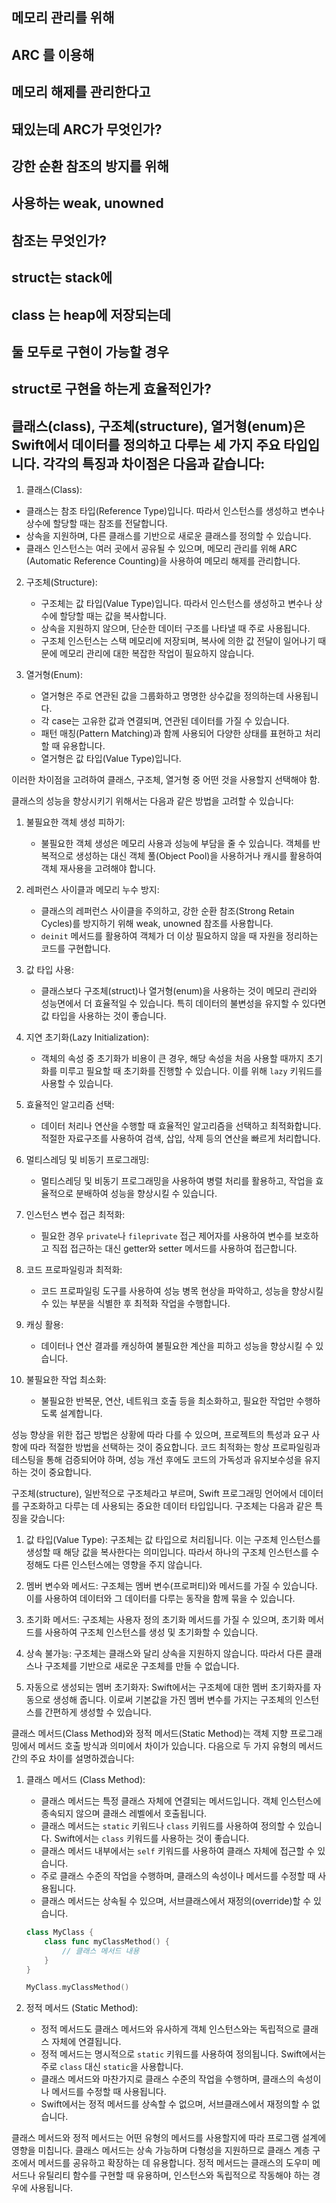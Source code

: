 ## 메모리 관리를 위해 

## ARC 를 이용해 

## 메모리 해제를 관리한다고 

## 돼있는데 ARC가 무엇인가?

## 강한 순환 참조의 방지를 위해 

## 사용하는 weak, unowned 

## 참조는 무엇인가?

## struct는 stack에

## class 는 heap에 저장되는데

## 둘 모두로 구현이 가능할 경우

## struct로 구현을 하는게 효율적인가?
## 클래스(class), 구조체(structure), 열거형(enum)은 Swift에서 데이터를 정의하고 다루는 세 가지 주요 타입입니다. 각각의 특징과 차이점은 다음과 같습니다:

 1. 클래스(Class):
   - 클래스는 참조 타입(Reference Type)입니다. 따라서 인스턴스를 생성하고 변수나 상수에 할당할 때는 참조를 전달합니다.
   - 상속을 지원하며, 다른 클래스를 기반으로 새로운 클래스를 정의할 수 있습니다.
   - 클래스 인스턴스는 여러 곳에서 공유될 수 있으며, 메모리 관리를 위해 ARC (Automatic Reference Counting)을 사용하여 메모리 해제를 관리합니다.

2. 구조체(Structure):
   - 구조체는 값 타입(Value Type)입니다. 따라서 인스턴스를 생성하고 변수나 상수에 할당할 때는 값을 복사합니다.
   - 상속을 지원하지 않으며, 단순한 데이터 구조를 나타낼 때 주로 사용됩니다.
   - 구조체 인스턴스는 스택 메모리에 저장되며, 복사에 의한 값 전달이 일어나기 때문에 메모리 관리에 대한 복잡한 작업이 필요하지 않습니다.

3. 열거형(Enum):
   - 열거형은 주로 연관된 값을 그룹화하고 명명한 상수값을 정의하는데 사용됩니다.
   - 각 case는 고유한 값과 연결되며, 연관된 데이터를 가질 수 있습니다.
   - 패턴 매칭(Pattern Matching)과 함께 사용되어 다양한 상태를 표현하고 처리할 때 유용합니다.
   - 열거형은 값 타입(Value Type)입니다.

이러한 차이점을 고려하여 클래스, 구조체, 열거형 중 어떤 것을 사용할지 선택해야 함.

클래스의 성능을 향상시키기 위해서는 다음과 같은 방법을 고려할 수 있습니다:

1. 불필요한 객체 생성 피하기:
   - 불필요한 객체 생성은 메모리 사용과 성능에 부담을 줄 수 있습니다. 객체를 반복적으로 생성하는 대신 객체 풀(Object Pool)을 사용하거나 캐시를 활용하여 객체 재사용을 고려해야 합니다.

2. 레퍼런스 사이클과 메모리 누수 방지:
   - 클래스의 레퍼런스 사이클을 주의하고, 강한 순환 참조(Strong Retain Cycles)를 방지하기 위해 weak, unowned 참조를 사용합니다.
   - `deinit` 메서드를 활용하여 객체가 더 이상 필요하지 않을 때 자원을 정리하는 코드를 구현합니다.

3. 값 타입 사용:
   - 클래스보다 구조체(struct)나 열거형(enum)을 사용하는 것이 메모리 관리와 성능면에서 더 효율적일 수 있습니다. 특히 데이터의 불변성을 유지할 수 있다면 값 타입을 사용하는 것이 좋습니다.

4. 지연 초기화(Lazy Initialization):
   - 객체의 속성 중 초기화가 비용이 큰 경우, 해당 속성을 처음 사용할 때까지 초기화를 미루고 필요할 때 초기화를 진행할 수 있습니다. 이를 위해 `lazy` 키워드를 사용할 수 있습니다.

5. 효율적인 알고리즘 선택:
   - 데이터 처리나 연산을 수행할 때 효율적인 알고리즘을 선택하고 최적화합니다. 적절한 자료구조를 사용하여 검색, 삽입, 삭제 등의 연산을 빠르게 처리합니다.

6. 멀티스레딩 및 비동기 프로그래밍:
   - 멀티스레딩 및 비동기 프로그래밍을 사용하여 병렬 처리를 활용하고, 작업을 효율적으로 분배하여 성능을 향상시킬 수 있습니다.

7. 인스턴스 변수 접근 최적화:
   - 필요한 경우 `private`나 `fileprivate` 접근 제어자를 사용하여 변수를 보호하고 직접 접근하는 대신 getter와 setter 메서드를 사용하여 접근합니다.

8. 코드 프로파일링과 최적화:
   - 코드 프로파일링 도구를 사용하여 성능 병목 현상을 파악하고, 성능을 향상시킬 수 있는 부분을 식별한 후 최적화 작업을 수행합니다.

9. 캐싱 활용:
   - 데이터나 연산 결과를 캐싱하여 불필요한 계산을 피하고 성능을 향상시킬 수 있습니다.

10. 불필요한 작업 최소화:
    - 불필요한 반복문, 연산, 네트워크 호출 등을 최소화하고, 필요한 작업만 수행하도록 설계합니다.

성능 향상을 위한 접근 방법은 상황에 따라 다를 수 있으며, 프로젝트의 특성과 요구 사항에 따라 적절한 방법을 선택하는 것이 중요합니다. 코드 최적화는 항상 프로파일링과 테스팅을 통해 검증되어야 하며, 성능 개선 후에도 코드의 가독성과 유지보수성을 유지하는 것이 중요합니다.

구조체(structure), 일반적으로 구조체라고 부르며, Swift 프로그래밍 언어에서 데이터를 구조화하고 다루는 데 사용되는 중요한 데이터 타입입니다. 구조체는 다음과 같은 특징을 갖습니다:

1. 값 타입(Value Type): 구조체는 값 타입으로 처리됩니다. 이는 구조체 인스턴스를 생성할 때 해당 값을 복사한다는 의미입니다. 따라서 하나의 구조체 인스턴스를 수정해도 다른 인스턴스에는 영향을 주지 않습니다.

2. 멤버 변수와 메서드: 구조체는 멤버 변수(프로퍼티)와 메서드를 가질 수 있습니다. 이를 사용하여 데이터와 그 데이터를 다루는 동작을 함께 묶을 수 있습니다.

3. 초기화 메서드: 구조체는 사용자 정의 초기화 메서드를 가질 수 있으며, 초기화 메서드를 사용하여 구조체 인스턴스를 생성 및 초기화할 수 있습니다.

4. 상속 불가능: 구조체는 클래스와 달리 상속을 지원하지 않습니다. 따라서 다른 클래스나 구조체를 기반으로 새로운 구조체를 만들 수 없습니다.

5. 자동으로 생성되는 멤버 초기화자: Swift에서는 구조체에 대한 멤버 초기화자를 자동으로 생성해 줍니다. 이로써 기본값을 가진 멤버 변수를 가지는 구조체의 인스턴스를 간편하게 생성할 수 있습니다.

클래스 메서드(Class Method)와 정적 메서드(Static Method)는 객체 지향 프로그래밍에서 메서드 호출 방식과 의미에서 차이가 있습니다. 다음으로 두 가지 유형의 메서드 간의 주요 차이를 설명하겠습니다:

1. 클래스 메서드 (Class Method):

   - 클래스 메서드는 특정 클래스 자체에 연결되는 메서드입니다. 객체 인스턴스에 종속되지 않으며 클래스 레벨에서 호출됩니다.
   - 클래스 메서드는 `static` 키워드나 `class` 키워드를 사용하여 정의할 수 있습니다. Swift에서는 `class` 키워드를 사용하는 것이 좋습니다.
   - 클래스 메서드 내부에서는 `self` 키워드를 사용하여 클래스 자체에 접근할 수 있습니다.
   - 주로 클래스 수준의 작업을 수행하며, 클래스의 속성이나 메서드를 수정할 때 사용됩니다.
   - 클래스 메서드는 상속될 수 있으며, 서브클래스에서 재정의(override)할 수 있습니다.

   ```swift
   class MyClass {
       class func myClassMethod() {
           // 클래스 메서드 내용
       }
   }

   MyClass.myClassMethod()
   ```

2. 정적 메서드 (Static Method):

   - 정적 메서드도 클래스 메서드와 유사하게 객체 인스턴스와는 독립적으로 클래스 자체에 연결됩니다.
   - 정적 메서드는 명시적으로 `static` 키워드를 사용하여 정의됩니다. Swift에서는 주로 `class` 대신 `static`을 사용합니다.
   - 클래스 메서드와 마찬가지로 클래스 수준의 작업을 수행하며, 클래스의 속성이나 메서드를 수정할 때 사용됩니다.
   - Swift에서는 정적 메서드를 상속할 수 없으며, 서브클래스에서 재정의할 수 없습니다.

클래스 메서드와 정적 메서드는 어떤 유형의 메서드를 사용할지에 따라 프로그램 설계에 영향을 미칩니다. 클래스 메서드는 상속 가능하며 다형성을 지원하므로 클래스 계층 구조에서 메서드를 공유하고 확장하는 데 유용합니다. 정적 메서드는 클래스의 도우미 메서드나 유틸리티 함수를 구현할 때 유용하며, 인스턴스와 독립적으로 작동해야 하는 경우에 사용됩니다.
